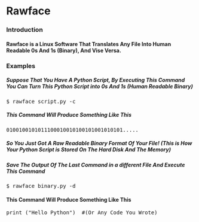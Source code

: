 # Rawface
<h3>Introduction</h3>
<h4>Rawface is a Linux Software That Translates Any File Into Human Readable 0s And 1s (Binary), And Vise Versa.</h4>
<h3>Examples</h3>
<h5>Suppose That You Have A Python Script, By Executing This Command You Can Turn This Python Script into 0s And 1s (Human Readable Binary)</h4>
<pre>$ rawface script.py -c </pre>
<h5>This Command Will Produce Something Like This</h4>
<pre>0100100101011100010010100101001010101.....</pre>
<h5>So You Just Got A Raw Readable Binary Format Of Your File! (This is How Your Python Script is Stored On The Hard Disk And The Memory)</h4>
<h5>Save The Output Of The Last Command in a different File And Execute This Command</h4>
<pre>$ rawface binary.py -d </pre>
<h4>This Command Will Produce Something Like This</h4>
<pre>print ("Hello Python")  #(Or Any Code You Wrote)</pre>
